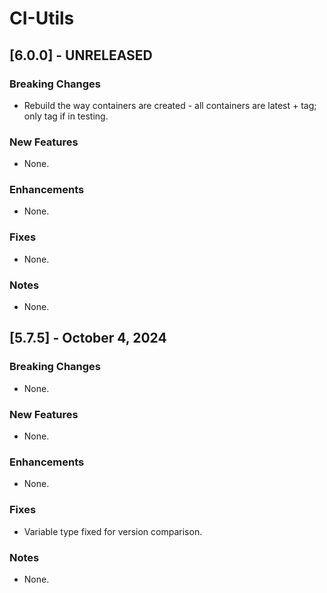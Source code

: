 # CI-Utils
## [6.0.0] - UNRELEASED
### Breaking Changes
* Rebuild the way containers are created - all containers are latest + tag; only tag if in testing.

### New Features
* None.

### Enhancements
* None.

### Fixes
* None.

### Notes
* None.

## [5.7.5] - October 4, 2024 
### Breaking Changes
* None.

### New Features
* None.

### Enhancements
* None.

### Fixes
* Variable type fixed for version comparison.

### Notes
* None.


